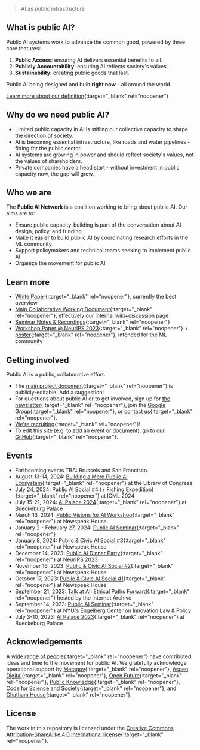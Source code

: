 > AI as public infrastructure

## What is public AI?

Public AI systems work to advance the common good, powered by three core features:

1. **Public Access**: ensuring AI delivers essential benefits to all.
2. **Publicly Accountability**: ensuring AI reflects society's values.
3. **Sustainability**: creating public goods that last.
   
Public AI being designed and built **right now** - all around the world.

[Learn more about our definition](https://bit.ly/publicAIpaper){:target="_blank" rel="noopener"}

## Why do we need public AI?

- Limited public capacity in AI is stifling our collective capacity to shape the direction of society.
- AI is becoming essential infrastructure, like roads and water pipelines - fitting for the public sector.
- AI systems are growing in power and should reflect society's values, not the values of shareholders.
- Private companies have a head start - without investment in public capacity now, the gap will grow.

## Who we are

The **Public AI Network** is a coalition working to bring about public AI. Our aims are to:

- Ensure public capacity-building is part of the conversation about AI design, policy, and funding
- Make it easier to build public AI by coordinating research efforts in the ML community
- Support policymakers and technical teams seeking to implement public AI
- Organize the movement for public AI

## Learn more

- [White Paper](https://bit.ly/publicAIpaper){:target="_blank" rel="noopener"}, currently the best overview
- [Main Collaborative Working Document](https://docs.google.com/document/d/1ykjsXpTRZu4Obu9miJlkR9vIqWSLey5m0G4Utlm6HBg/edit){:target="_blank" rel="noopener"}, effectively our internal wiki+discussion page
- [Seminar Notes & Recordings](https://publicai.network/seminar.html){:target="_blank" rel="noopener"}
- [Workshop Paper @ NeurIPS 2023](https://arxiv.org/abs/2311.11350){:target="_blank" rel="noopener"} + [poster](https://docs.google.com/presentation/d/e/2PACX-1vTTPlkbPBeLAjzfQzx72DsS4VwBFY3YLYvX_cCLNw83FWs0zoLoaDSYjgFbdgi8zQ/pub?start=false&loop=false&delayms=3000){:target="_blank" rel="noopener"}, intended for the ML community

## Getting involved

Public AI is a public, collaborative effort.

- The [main project document](https://docs.google.com/document/d/1ykjsXpTRZu4Obu9miJlkR9vIqWSLey5m0G4Utlm6HBg/edit){:target="_blank" rel="noopener"} is publicly-editable. Add a suggestion!
- For questions about public AI or to get involved, sign up for [the newsletter](https://publicai.substack.com/){:target="_blank" rel="noopener"}, join the [Google Group](https://groups.google.com/g/public-ai){:target="_blank" rel="noopener"}, or [contact us](mailto:hello@publicai.network){:target="_blank" rel="noopener"}.
- [We're recruiting](https://docs.google.com/document/d/1jtfzDaQHqHaF8gypFmqo8JZwQvgKFdYHFG2rjxLst0k/edit){:target="_blank" rel="noopener"}!
- To edit this site (e.g. to add an event or document), go to [our GitHub](https://github.com/manymodels/public-ai){:target="_blank" rel="noopener"}.

## Events

- Forthcoming events TBA: Brussels and San Francisco.
- August 13-14, 2024: [Building a More Public AI Ecosystem](https://publicai.us){:target="_blank" rel="noopener"} at the Library of Congress
- July 24, 2024: [Public AI Social #4 (+ Fishing Expedition)](https://lu.ma/oxdb3ryc){:target="_blank" rel="noopener"} at ICML 2024
- July 15-21, 2024: [AI Palace 2024](https://www.aipalace.org/){:target="_blank" rel="noopener"} at Bueckeburg Palace
- March 13, 2024: [Public Visions for AI Workshop](https://lu.ma/mqop6d2c){:target="_blank" rel="noopener"} at Newspeak House
- January 2 - February 27, 2024: [Public AI Seminar](https://publicai.network/seminar.html){:target="_blank" rel="noopener"}
- January 8, 2024: [Public & Civic AI Social #3](https://lu.ma/qalguhzr){:target="_blank" rel="noopener"} at Newspeak House
- December 14, 2023: [Public AI Dinner Party](https://lu.ma/public-ai-dinner-party-neurips-2023){:target="_blank" rel="noopener"} at NeurIPS 2023
- November 16, 2023: [Public & Civic AI Social #2](https://lu.ma/zo0vnony){:target="_blank" rel="noopener"} at Newspeak House
- October 17, 2023: [Public & Civic AI Social #1](https://lu.ma/public-civic-ai-social){:target="_blank" rel="noopener"} at Newspeak House
- September 21, 2023: [Talk at AI: Ethical Paths Forward](https://archive.org/details/dweb-meetup-september-2023-ai-ethical-paths-forward){:target="_blank" rel="noopener"} hosted by the Internet Archive
- September 14, 2023: [Public AI Seminar](https://www.eventbrite.com/e/public-ai-seminar-tickets-716665073527){:target="_blank" rel="noopener"} at NYU's Engelberg Center on Innovation Law & Policy
- July 3-10, 2023: [AI Palace 2023](https://www.aipalace.org/){:target="_blank" rel="noopener"} at Bueckeburg Palace

## Acknowledgements

A [wide range of people](https://docs.google.com/document/d/1ykjsXpTRZu4Obu9miJlkR9vIqWSLey5m0G4Utlm6HBg/edit#heading=h.v36dq6wln0nk){:target="_blank" rel="noopener"} have contributed ideas and time to the movement for public AI. We gratefully acknowledge operational support by [Metagov](https://metagov.org){:target="_blank" rel="noopener"}, [Aspen Digital](https://www.aspendigital.org/){:target="_blank" rel="noopener"}, [Open Future](https://openfuture.eu/){:target="_blank" rel="noopener"}, [Public Knowledge](https://publicknowledge.org){:target="_blank" rel="noopener"}, [Code for Science and Society](https://www.codeforsociety.org/){:target="_blank" rel="noopener"}, and [Chatham House](https://www.chathamhouse.org/){:target="_blank" rel="noopener"}.

## License
The work in this repository is licensed under the [Creative Commons Attribution-ShareAlike 4.0 International license](https://creativecommons.org/licenses/by-sa/4.0/){:target="_blank" rel="noopener"}.
